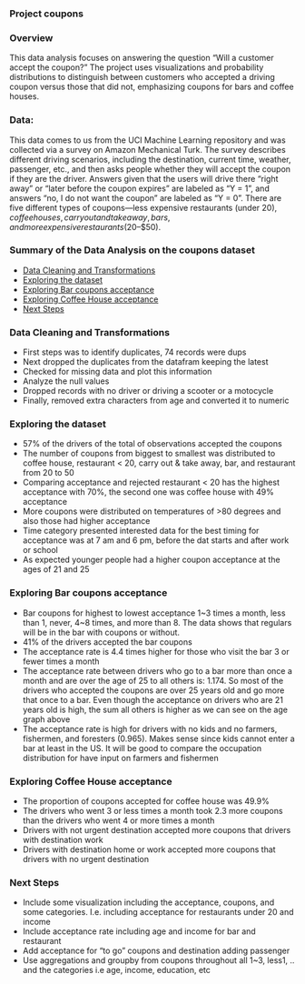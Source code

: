 ### Project coupons
### Overview
This data analysis focuses on answering the question “Will a customer accept the coupon?” 
The project uses visualizations and probability distributions to distinguish between customers who accepted a driving coupon versus those that did not, emphasizing coupons for bars and coffee houses.
### Data:
This data comes to us from the UCI Machine Learning repository and was collected via a survey on Amazon Mechanical Turk. The survey describes different driving scenarios, including the destination, current time, weather, passenger, etc., and then asks people whether they will accept the coupon if they are the driver. Answers given that the users will drive there “right away” or “later before the coupon expires” are labeled as “Y = 1”, and answers “no, I do not want the coupon” are labeled as “Y = 0”. There are five different types of coupons—less expensive restaurants (under $20), coffee houses, carry out and take away, bars, and more expensive restaurants ($20–$50).

### Summary of the Data Analysis on the coupons dataset
- [Data Cleaning and Transformations](#data-cleaning-and-transformations)
- [Exploring the dataset](#exploring-the-dataset)
- [Exploring Bar coupons acceptance](#exploring-bar-coupons-acceptance)
- [Exploring Coffee House acceptance](#exploring-coffee-house-acceptance)
- [Next Steps](#next-steps)

### Data Cleaning and Transformations
- First steps was to identify duplicates, 74 records were dups
- Next dropped the duplicates from the datafram keeping the latest
- Checked for missing data and plot this information
- Analyze the null values
- Dropped records with no driver or driving a scooter or a motocycle
- Finally, removed extra characters from age and converted it to numeric
  
### Exploring the dataset
- 57% of the drivers of the total of observations accepted the coupons
- The number of coupons from biggest to smallest was distributed to coffee house, restaurant < 20, carry out & take away, bar, and restaurant from 20 to 50
- Comparing acceptance and rejected restaurant < 20 has the highest acceptance with 70%, the second one was coffee house with 49% acceptance
- More coupons were distributed on temperatures of >80 degrees and also those had higher acceptance
- Time category presented interested data for the best timing for acceptance was at 7 am and 6 pm, before the dat starts and after work or school
- As expected younger people had a higher coupon acceptance at the ages of 21 and 25

### Exploring Bar coupons acceptance
- Bar coupons for highest to lowest acceptance 1~3 times a month, less than 1, never, 4~8 times, and more than 8. The data shows that regulars will be in the bar with coupons or without.
- 41% of the drivers accepted the bar coupons
- The acceptance rate is 4.4 times higher for those who visit the bar 3 or fewer times a month
- The acceptance rate between drivers who go to a bar more than once a month and are over the age of 25 to all others is: 1.174. So most of the drivers who accepted the coupons are over 25 years old and go more that once to a bar. Even though the acceptance on drivers who are 21 years old is high, the sum all others is higher as we can see on the age graph above
- The acceptance rate is high for drivers with no kids and no farmers, fishermen, and foresters (0.965). Makes sense since kids cannot enter a bar at least in the US. It will be good to compare the occupation distribution for have input on farmers and fishermen

### Exploring Coffee House acceptance 
- The proportion of coupons accepted for coffee house was 49.9%
- The drivers who went 3 or less times a month took 2.3 more coupons than the drivers who went 4 or more times a month
- Drivers with not urgent destination accepted more coupons that drivers with destination work
- Drivers with destination home or work accepted more coupons that drivers with no urgent destination

### Next Steps
- Include some visualization including the acceptance, coupons, and some categories. I.e. including acceptance for restaurants under 20 and income
- Include acceptance rate including age and income for bar and restaurant
- Add acceptance for “to go” coupons and destination adding passenger
- Use aggregations and groupby from coupons throughout all 1~3, less1, .. and the categories i.e age, income, education, etc
